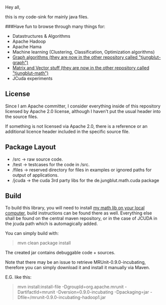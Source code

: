 Hey all,

this is my code-sink for mainly java files.

###Have fun to browse through many things for:

- Datastructures & Algorithms
- Apache Hadoop
- Apache Hama
- Machine learning (Clustering, Classification, Optimization algorithms)
- [Graph algorithms (they are now in the other repository called "tjungblut-graph")](https://github.com/thomasjungblut/tjungblut-graph "Thomas' nifty graph lib")
- [Matrix and Vector stuff (they are now in the other repository called "tjungblut-math")](https://github.com/thomasjungblut/tjungblut-math "Thomas' nifty math lib")
- JCuda experiments

License
-------

Since I am Apache committer, I consider everything inside of this repository 
licensed by Apache 2.0 license, although I haven't put the usual header into the source files.

If something is not licensed via Apache 2.0, there is a reference or an additional licence header included in the specific source file.

Package Layout
--------------

- /src -> raw source code.
- /test -> testcases for the code in /src.
- /files -> reserved directory for files in examples or ignored paths for output of applications.
- /jcuda -> the cuda 3rd party libs for the de.jungblut.math.cuda package

Build
-----

To build this library, you will need to install [my math lib on your local computer](https://github.com/thomasjungblut/tjungblut-math "Thomas' nifty math lib"), build instructions can be found there as well.
Everything else shall be found on the central maven repository, or in the case of JCUDA in the jcuda path which is automagically added.

You can simply build with:

> mvn clean package install

The created jar contains debuggable code + sources.

Note that there may be an issue to retrieve MRUnit-0.9.0-incubating, therefore you can simply download it and install it manually via Maven.

E.G. like this: 

> mvn install:install-file -DgroupId=org.apache.mrunit -DartifactId=mrunit -Dversion=0.9.0-incubating -Dpackaging=jar -Dfile=<Path to MRUnit>/mrunit-0.9.0-incubating-hadoop1.jar
